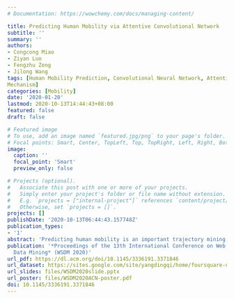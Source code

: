 ```yaml
---
# Documentation: https://wowchemy.com/docs/managing-content/

title: Predicting Human Mobility via Attentive Convolutional Network
subtitle: ''
summary: ''
authors:
- Congcong Miao
- Ziyan Luo
- Fengzhu Zeng
- Jilong Wang
tags: [Human Mobility Prediction, Convolutional Neural Network, Attention
Mechanism]
categories: [Mobility]
date: '2020-01-20'
lastmod: 2020-10-13T14:44:43+08:00
featured: false
draft: false

# Featured image
# To use, add an image named `featured.jpg/png` to your page's folder.
# Focal points: Smart, Center, TopLeft, Top, TopRight, Left, Right, BottomLeft, Bottom, BottomRight.
image:
  caption: ''
  focal_point: 'Smart'
  preview_only: false

# Projects (optional).
#   Associate this post with one or more of your projects.
#   Simply enter your project's folder or file name without extension.
#   E.g. `projects = ["internal-project"]` references `content/project/deep-learning/index.md`.
#   Otherwise, set `projects = []`.
projects: []
publishDate: '2020-10-13T06:44:43.157748Z'
publication_types:
- '1'
abstract: 'Predicting human mobility is an important trajectory mining task for various applications, ranging from smart city planning to personalized recommendation system.While most of previous works adopt GPS tracking data to model human mobility, the recent fastgrowing geo-tagged social media (GTSM) data brings new opportunities to this task. However, predicting human mobility on GTSM data is not trivial because of three challenges: 1) extreme data sparsity; 2) high order sequential patterns of human mobility and 3) evolving preference of users for tagging.'
publication: '*Proceedings of the 13th International Conference on Web Search and
  Data Mining* (WSDM 2020)'
url_pdf: https://dl.acm.org/doi/10.1145/3336191.3371846
url_dataset: https://sites.google.com/site/yangdingqi/home/foursquare-dataset
url_slides: files/WSDM2020slide.pptx
url_poster: files/WSDM2020ACN-poster.pdf
doi: 10.1145/3336191.3371846
---
```

